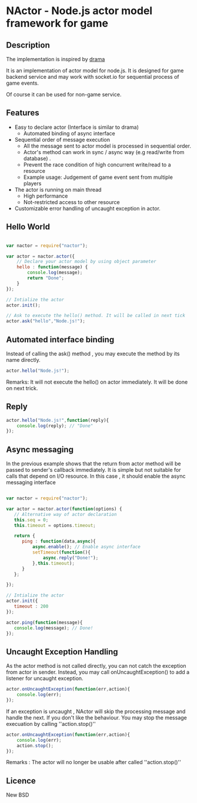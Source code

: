 NActor - Node.js actor model framework for game
======================================================

Description
-------------

The implementation is inspired by [drama](https://github.com/stagas/drama)

It is an implementation of actor model for node.js. It is designed
for game backend service and may work with socket.io for sequential
process of game events.

Of course it can be used for non-game service.

Features
---------

* Easy to declare actor (Interface is similar to drama)
   * Automated binding of async interface
* Sequential order of message execution
    * All the message sent to actor model is processed in sequential order. 
    * Actor's method can work in sync / async way (e.g read/write from database) .
    * Prevent the race condition of high concurrent write/read to a resource
    * Example usage: Judgement of game event sent from multiple players
* The actor is running on main thread
    * High performance
    * Not-restricted access to other resource
* Customizable error handling of uncaught exception in actor.

Hello World
----------

```javascript

var nactor = require("nactor");

var actor = nactor.actor({
    // Declare your actor model by using object parameter
    hello : function(message) {
        console.log(message);
        return "Done";
    }
});

// Intialize the actor
actor.init(); 

// Ask to execute the hello() method. It will be called in next tick
actor.ask("hello","Node.js!");

```

Automated interface binding
-------------------------------

Instead of calling the ask() method , you may execute the method 
by its name directly.

```javascript
actor.hello("Node.js!");
```

Remarks: It will not execute the hello() on actor immediately. It will
be done on next trick.

Reply
-----

```javascript
actor.hello("Node.js!",function(reply){
    console.log(reply); // "Done"
});
```

Async messaging
---------------

In the previous example shows that the return from actor method will be
passed to sender's callback immediately. It is simple but not suitable for 
calls that depend on I/O resource. In this case , it should enable the async 
messaging interface 

```javascript

var nactor = require("nactor");

var actor = nactor.actor(function(options) {
   // Alternative way of actor declaration
   this.seq = 0;
   this.timeout = options.timeout;

   return {
      ping : function(data,async){
          async.enable(); // Enable async interface
          setTimeout(function(){
              async.reply("Done!");
          },this.timeout);
      }
   };

});

// Intialize the actor
actor.init({
   timeout : 200
}); 

actor.ping(function(message){
   console.log(message); // Done!
});

```

Uncaught Exception Handling
---------------------------

As the actor method is not called directly, you can not catch the exception from actor 
in sender. Instead, you may call onUncaughtException() to add a listener for uncaught 
exception.

```javascript
actor.onUncaughtException(function(err,action){
    console.log(err);
});
```

If an exception is uncaught , NActor will skip the processing message and handle the 
next. If you don't like the behaviour. You may stop the message execuation by calling 
''action.stop()''

```javascript
actor.onUncaughtException(function(err,action){
    console.log(err);
    action.stop();
});
```

Remarks : The actor will no longer be usable after called ''action.stop()''

Licence
-------

New BSD

